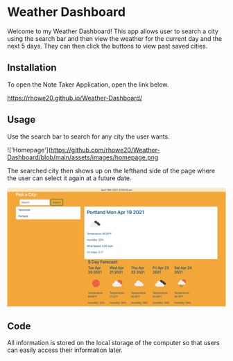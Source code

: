 # Weather Dashboard

Welcome to my Weather Dashboard! This app allows user to search a city using the search bar and then view the weather for the current day and the next 5 days. They can then click the buttons to view past saved cities.

## Installation

To open the Note Taker Application, open the link below.

https://rhowe20.github.io/Weather-Dashboard/

## Usage

Use the search bar to search for any city the user wants.

!['Homepage'](https://github.com/rhowe20/Weather-Dashboard/blob/main/assets/images/homepage.png

The searched city then shows up on the lefthand side of the page where the user can select it again at a future date.

!['Display Page'](https://github.com/rhowe20/Weather-Dashboard/blob/main/assets/images/display.png)

## Code

All information is stored on the local storage of the computer so that users can easily access their information later.
